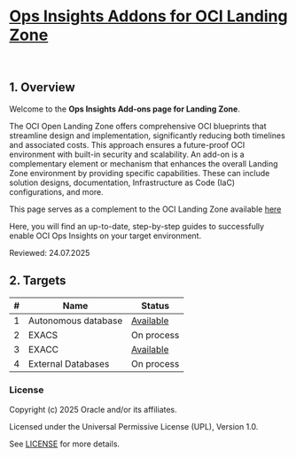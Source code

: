 # **[Ops Insights Addons for OCI Landing Zone](#)**

&nbsp; 

## 1. Overview

Welcome to the **Ops Insights Add-ons page for Landing Zone**. 

The OCI Open Landing Zone offers comprehensive OCI blueprints that streamline design and implementation, significantly reducing both timelines and associated costs. 
This approach ensures a future-proof OCI environment with built-in security and scalability.
An add-on is a complementary element or mechanism that enhances the overall Landing Zone environment by providing specific capabilities. 
These can include solution designs, documentation, Infrastructure as Code (IaC) configurations, and more.

This page serves as a complement to the OCI Landing Zone available [here](https://github.com/oci-landing-zones/oci-landing-zone-operating-entities/tree/master)

Here, you will find an up-to-date, step-by-step guides to successfully enable OCI Ops Insights on your target environment.

Reviewed: 24.07.2025


## 2. Targets

| # |  Name | Status |
|:--:|---|---|
| 1 | Autonomous database| [Available](./files/steps_to_enable_OPSI_ADB.md) |
| 2 |  EXACS | On process| | 
| 3 | EXACC | [Available](./files/steps_to_enable_OPSI_ExaCC.md)|
| 4 |  External Databases | On process | 



### License

Copyright (c) 2025 Oracle and/or its affiliates.

Licensed under the Universal Permissive License (UPL), Version 1.0.

See [LICENSE](/LICENSE.txt) for more details.
